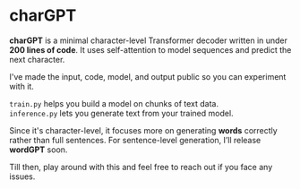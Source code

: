 # charGPT

**charGPT** is a minimal character-level Transformer decoder written in under **200 lines of code**. It uses self-attention to model sequences and predict the next character.

I've made the input, code, model, and output public so you can experiment with it.

`train.py` helps you build a model on chunks of text data.  
`inference.py` lets you generate text from your trained model.

Since it's character-level, it focuses more on generating **words** correctly rather than full sentences. 
For sentence-level generation, I’ll release **wordGPT** soon. 

Till then, play around with this and feel free to reach out if you face any issues.

